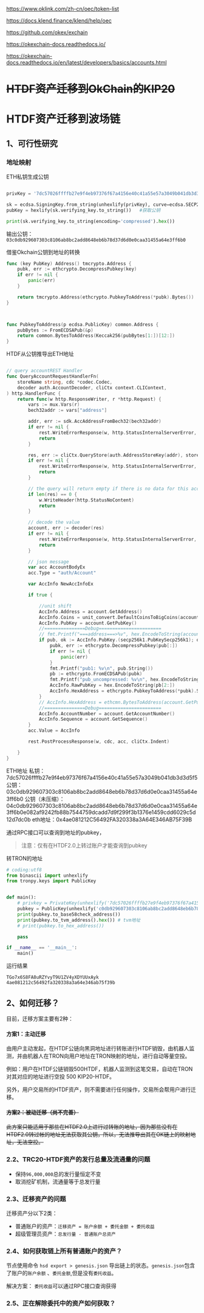 
https://www.oklink.com/zh-cn/oec/token-list

https://docs.klend.finance/klend/help/oec

https://github.com/okex/exchain


https://okexchain-docs.readthedocs.io/

https://okexchain-docs.readthedocs.io/en/latest/developers/basics/accounts.html

# ~~HTDF资产迁移到OkChain的KIP20~~

# HTDF资产迁移到波场链
## 1、可行性研究


### 地址映射



ETH私钥生成公钥
```python

privKey = '7dc57026ffffb27e9f4eb97376f67a4156e40c41a55e57a3049b041db3d3d5f5'

sk = ecdsa.SigningKey.from_string(unhexlify(privKey), curve=ecdsa.SECP256k1) #通过私钥生成密钥对
pubKey = hexlify(sk.verifying_key.to_string())   #获取公钥

print(sk.verifying_key.to_string(encoding='compressed').hex())

```


输出公钥：`03c0db929607303c8106ab8bc2add8648eb6b78d37d6d0e0caa31455a64e3ff6b0`



借鉴Okchain公钥到地址的转换

```go
func (key PubKey) Address() tmcrypto.Address {
	pubk, err := ethcrypto.DecompressPubkey(key)
	if err != nil {
		panic(err)
	}

	return tmcrypto.Address(ethcrypto.PubkeyToAddress(*pubk).Bytes())
}



func PubkeyToAddress(p ecdsa.PublicKey) common.Address {
	pubBytes := FromECDSAPub(&p)
	return common.BytesToAddress(Keccak256(pubBytes[1:])[12:])
}

```


HTDF从公钥推导出ETH地址


```go

// query accountREST Handler
func QueryAccountRequestHandlerFn(
	storeName string, cdc *codec.Codec,
	decoder auth.AccountDecoder, cliCtx context.CLIContext,
) http.HandlerFunc {
	return func(w http.ResponseWriter, r *http.Request) {
		vars := mux.Vars(r)
		bech32addr := vars["address"]

		addr, err := sdk.AccAddressFromBech32(bech32addr)
		if err != nil {
			rest.WriteErrorResponse(w, http.StatusInternalServerError, err.Error())
			return
		}

		res, err := cliCtx.QueryStore(auth.AddressStoreKey(addr), storeName)
		if err != nil {
			rest.WriteErrorResponse(w, http.StatusInternalServerError, err.Error())
			return
		}

		// the query will return empty if there is no data for this account
		if len(res) == 0 {
			w.WriteHeader(http.StatusNoContent)
			return
		}

		// decode the value
		account, err := decoder(res)
		if err != nil {
			rest.WriteErrorResponse(w, http.StatusInternalServerError, err.Error())
			return
		}

		// json message
		var acc AccountBodyEx
		acc.Type = "auth/Account"

		var AccInfo NewAccInfoEx

		if true {

			//unit shift
			AccInfo.Address = account.GetAddress()
			AccInfo.Coins = unit_convert.DefaultCoinsToBigCoins(account.GetCoins())
			AccInfo.PubKey = account.GetPubKey()
			//===============Debug=======================
			// fmt.Printf("===address===>%v", hex.EncodeToString(account.GetPubKey().Address()))
			if pub, ok := AccInfo.PubKey.(secp256k1.PubKeySecp256k1); ok {
				pubk, err := ethcrypto.DecompressPubkey(pub[:])
				if err != nil {
					panic(err)
				}
				fmt.Printf("pub1: %v\n", pub.String())
				pb := ethcrypto.FromECDSAPub(pubk)
				fmt.Printf("pub_uncompressed: %v\n", hex.EncodeToString(pb[2:])) // ignore 04 prefix
				AccInfo.RawPubKey = hex.EncodeToString(pb[2:])
				AccInfo.HexAddress = ethcrypto.PubkeyToAddress(*pubk).String()
			}
			// AccInfo.HexAddress = ethcmn.BytesToAddress(account.GetPubKey().Address().Bytes()).String()
			//===============Debug=======================
			AccInfo.AccountNumber = account.GetAccountNumber()
			AccInfo.Sequence = account.GetSequence()
		}
		acc.Value = AccInfo

		rest.PostProcessResponse(w, cdc, acc, cliCtx.Indent)

	}
}

```

ETH地址
私钥：7dc57026ffffb27e9f4eb97376f67a4156e40c41a55e57a3049b041db3d3d5f5
公钥：03c0db929607303c8106ab8bc2add8648eb6b78d37d6d0e0caa31455a64e3ff6b0
公钥（未压缩）：04c0db929607303c8106ab8bc2add8648eb6b78d37d6d0e0caa31455a64e3ff6b0e082af9242fb88b7544759dcadd7d9f299f3b1376e1459cdd6029c5d12d7dc0b
eth地址：0x4ae081212C56492FA320338a3A64E346AB75F39B

通过RPC接口可以查询到地址的pubkey，

> 注意：仅有在HTDF2.0上转过账户才能查询到pubkey


转TRON的地址

```python
# coding:utf8
from binascii import unhexlify
from tronpy.keys import PublicKey


def main():
    # privkey = PrivateKey(unhexlify('7dc57026ffffb27e9f4eb97376f67a4156e40c41a55e57a3049b041db3d3d5f5'))
    pubkey = PublicKey(unhexlify('c0db929607303c8106ab8bc2add8648eb6b78d37d6d0e0caa31455a64e3ff6b0e082af9242fb88b7544759dcadd7d9f299f3b1376e1459cdd6029c5d12d7dc0b'))
    print(pubkey.to_base58check_address())
    print(pubkey.to_tvm_address().hex()) # tvm地址
    # print(pubkey.to_hex_address())

    pass

if __name__ == '__main__':
    main()

```




运行结果

```
TGo7x6S8FA8uRZYvyT9U1ZV4yXDYUUxAyk
4ae081212c56492fa320338a3a64e346ab75f39b
```

## 2、如何迁移？


目前，迁移方案主要有2种：

#### 方案1：主动迁移

由用户主动发起，在HTDF公链向黑洞地址进行转账进行HTDF销毁，由机器人监测，并由机器人在TRON向用户地址在TRON映射的地址，进行自动等量空投。

例如：用户在HTDF公链销毁500HTDF，机器人监测到这笔交易，自动在TRON对其对应的地址进行空投 500 KIP20-HTDF。


另外，用户交易所的HTDF资产，则不需要进行任何操作，交易所会帮用户进行迁移。


#### ~~方案2：被动迁移（尚不完善）~~


~~此方案只能适用于那些在HTDF2.0上进行过转账的地址，因为那些没有在HTDF2.0转过帐的地址无法获取其公钥，所以，无法推导出其在OK链上的映射地址，无法空投。~~



### 2.2、TRC20-HTDF资产的发行总量及流通量的问题

- 保持`96,000,000`总的发行量恒定不变
- 取消挖矿机制，流通量等于总发行量


### 2.3、迁移资产的问题

迁移资产分以下2类：
- 普通账户的资产：`迁移资产 = 账户余额 + 委托金额 + 委托收益`
- 超级管理员资产：`总发行量 - 普通账户总资产`


### 2.4、如何获取链上所有普通账户的资产？

节点使用命令 `hsd export > genesis.json` 导出链上的状态。`genesis.json`包含了账户的`账户余额` 、`委托金额`,但是没有`委托收益`。


解决方案： `委托收益`可以通过RPC接口查询获得

### 2.5、正在解除委托中的资产如何获取？



